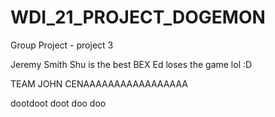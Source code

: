 # WDI_21_PROJECT_DOGEMON
Group Project - project 3

Jeremy Smith
Shu is the best
BEX
Ed loses the game lol :D


TEAM JOHN CENAAAAAAAAAAAAAAAAA

dootdoot doot doo doo
